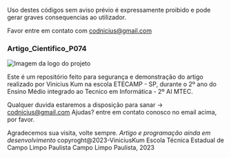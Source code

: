  Uso destes códigos sem aviso prévio é expressamente proibido e pode gerar graves consequencias ao utilizador.

 Favor entre em contato com codnicius@gmail.com

### Artigo_Cientifico_P074
![Imagem da logo do projeto](https://blog.positivocasainteligente.com.br/wp-content/uploads/2020/07/1-5-1024x577.jpg)

  Este é um repositório feito para segurança e demonstração do artigo realizado por
  Vinicius Kum na escola ETECAMP - SP, durante o 2º ano do Ensino Médio integrado ao
  Tecnico em Informática - 2º AI MTEC.

  Qualquer duvida estaremos a disposição para sanar -> codnicius@gmail.com
  Ajudas? entre em contato conosco no email acima, por favor.

  Agradecemos sua visita, volte sempre.
 *Artigo e programação ainda em desenvolvimento*
  copyroght@2023-ViniciusKum
  Escola Técnica Estadual de Campo Limpo Paulista
  Campo Limpo Paulista, 2023

